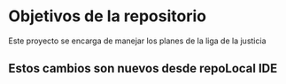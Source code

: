 # Objetivos de la repositorio

Este proyecto se encarga de manejar los planes de la liga de la justicia

## Estos cambios son nuevos desde repoLocal IDE
